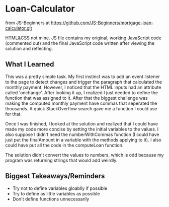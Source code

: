 # Loan-Calculator
from JS-Beginners at https://github.com/JS-Beginners/mortgage-loan-calculator.git

HTML&CSS not mine. JS file contains my original, working JavaScript code (commented out) and the final JavaScript code written after viewing the solution and reflecting.

## What I Learned

This was a pretty simple task. My first instinct was to add an event listener to the page to detect changes and trigger the paragraph that calculated the monthly payment. However, I noticed that the HTML inputs had an attribute called 'onchange'. After looking it up, I realized I just needed to define the function that was assigned to it. After that the biggest challenge was making the computed monthly payment have commas that seperated the thousands. A quick StackOverflow search gave me a function I could use for that.

Once I was finished, I looked at the solution and realized that I could have made my code more concise by setting the initial variables to the values. I also suppose I didn't need the numberWithCommas function (I could have just put the finalAmount in a variable with the methods applying to it). I also could have put all the code in the computeLoan function.

The solution didn't convert the values to numbers, which is odd because my program was returning strings that would add weirdly.

## Biggest Takeaways/Reminders
- Try not to define variables gloablly if possible
- Try to define as little variables as possible
- Don't define functions unnecessarily
